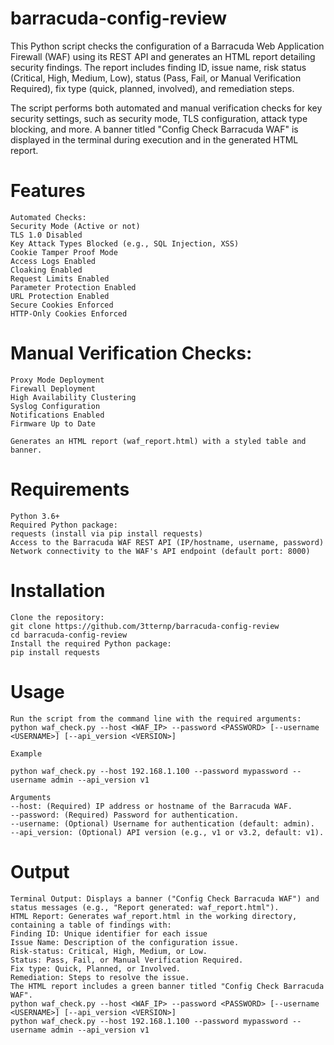 # barracuda-config-review

This Python script checks the configuration of a Barracuda Web Application Firewall (WAF) using its REST API and generates an HTML report detailing security findings. The report includes finding ID, issue name, risk status (Critical, High, Medium, Low), status (Pass, Fail, or Manual Verification Required), fix type (quick, planned, involved), and remediation steps.

The script performs both automated and manual verification checks for key security settings, such as security mode, TLS configuration, attack type blocking, and more. A banner titled "Config Check Barracuda WAF" is displayed in the terminal during execution and in the generated HTML report.

# Features

```
Automated Checks:
Security Mode (Active or not)
TLS 1.0 Disabled
Key Attack Types Blocked (e.g., SQL Injection, XSS)
Cookie Tamper Proof Mode
Access Logs Enabled
Cloaking Enabled
Request Limits Enabled
Parameter Protection Enabled
URL Protection Enabled
Secure Cookies Enforced
HTTP-Only Cookies Enforced
```

# Manual Verification Checks:
```
Proxy Mode Deployment
Firewall Deployment
High Availability Clustering
Syslog Configuration
Notifications Enabled
Firmware Up to Date

```
```
Generates an HTML report (waf_report.html) with a styled table and banner.
```
# Requirements
```
Python 3.6+
Required Python package:
requests (install via pip install requests)
Access to the Barracuda WAF REST API (IP/hostname, username, password)
Network connectivity to the WAF's API endpoint (default port: 8000)
```
# Installation
```
Clone the repository:
git clone https://github.com/3tternp/barracuda-config-review
cd barracuda-config-review
Install the required Python package:
pip install requests
```
# Usage
```
Run the script from the command line with the required arguments:
python waf_check.py --host <WAF_IP> --password <PASSWORD> [--username <USERNAME>] [--api_version <VERSION>]

Example

python waf_check.py --host 192.168.1.100 --password mypassword --username admin --api_version v1

Arguments
--host: (Required) IP address or hostname of the Barracuda WAF.
--password: (Required) Password for authentication.
--username: (Optional) Username for authentication (default: admin).
--api_version: (Optional) API version (e.g., v1 or v3.2, default: v1).
```

# Output
```
Terminal Output: Displays a banner ("Config Check Barracuda WAF") and status messages (e.g., "Report generated: waf_report.html").
HTML Report: Generates waf_report.html in the working directory, containing a table of findings with:
Finding ID: Unique identifier for each issue
Issue Name: Description of the configuration issue.
Risk-status: Critical, High, Medium, or Low.
Status: Pass, Fail, or Manual Verification Required.
Fix type: Quick, Planned, or Involved.
Remediation: Steps to resolve the issue.
The HTML report includes a green banner titled "Config Check Barracuda WAF".
python waf_check.py --host <WAF_IP> --password <PASSWORD> [--username <USERNAME>] [--api_version <VERSION>]
python waf_check.py --host 192.168.1.100 --password mypassword --username admin --api_version v1
```
